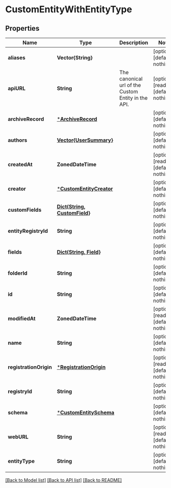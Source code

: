 # CustomEntityWithEntityType


## Properties
Name | Type | Description | Notes
------------ | ------------- | ------------- | -------------
**aliases** | **Vector{String}** |  | [optional] [default to nothing]
**apiURL** | **String** | The canonical url of the Custom Entity in the API. | [optional] [readonly] [default to nothing]
**archiveRecord** | [***ArchiveRecord**](ArchiveRecord.md) |  | [optional] [default to nothing]
**authors** | [**Vector{UserSummary}**](UserSummary.md) |  | [optional] [default to nothing]
**createdAt** | **ZonedDateTime** |  | [optional] [readonly] [default to nothing]
**creator** | [***CustomEntityCreator**](CustomEntityCreator.md) |  | [optional] [default to nothing]
**customFields** | [**Dict{String, CustomField}**](CustomField.md) |  | [optional] [default to nothing]
**entityRegistryId** | **String** |  | [optional] [default to nothing]
**fields** | [**Dict{String, Field}**](Field.md) |  | [optional] [default to nothing]
**folderId** | **String** |  | [optional] [default to nothing]
**id** | **String** |  | [optional] [default to nothing]
**modifiedAt** | **ZonedDateTime** |  | [optional] [readonly] [default to nothing]
**name** | **String** |  | [optional] [default to nothing]
**registrationOrigin** | [***RegistrationOrigin**](RegistrationOrigin.md) |  | [optional] [readonly] [default to nothing]
**registryId** | **String** |  | [optional] [default to nothing]
**schema** | [***CustomEntitySchema**](CustomEntitySchema.md) |  | [optional] [default to nothing]
**webURL** | **String** |  | [optional] [readonly] [default to nothing]
**entityType** | **String** |  | [optional] [default to nothing]


[[Back to Model list]](../README.md#models) [[Back to API list]](../README.md#api-endpoints) [[Back to README]](../README.md)


